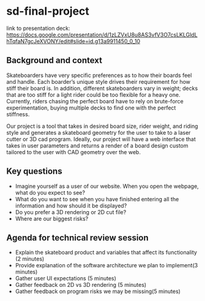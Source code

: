 # sd-final-project
link to presentation deck: https://docs.google.com/presentation/d/1zLZVxU8u8AS3vfV3O7csLKLGldLhTqfaN7gcJeXVONY/edit#slide=id.g13a9911450_0_10

## Background and context

Skateboarders have very specific preferences as to how their boards feel and handle. Each boarder’s unique style drives their requirement for how stiff their board is. In addition, different skateboarders vary in weight; decks that are too stiff for a light rider could be too flexible for a heavy one. Currently, riders chasing the perfect board have to rely on brute-force experimentation, buying multiple decks to find one with the perfect stiffness.

Our project is a tool that takes in desired board size, rider weight, and riding style and generates a skateboard geometry for the user to take to a laser cutter or 3D cad program. Ideally, our project will have a web interface that takes in user parameters and returns a render of a board design custom tailored to the user with CAD geometry over the web.

## Key questions

- Imagine yourself as a user of our website. When you open the webpage, what do you expect to see?
- What do you want to see when you have finished entering all the information and how should it be displayed?
- Do you prefer a 3D rendering or 2D cut file?
- Where are our biggest risks?

## Agenda for technical review session

- Explain the skateboard product and variables that affect its functionality (2 minutes)
- Provide explanation of the software architecture we plan to implement(3 minutes)
- Gather user UI expectations (5 minutes)
- Gather feedback on 2D vs 3D rendering (5 minutes)
- Gather feedback on program risks we may be missing(5 minutes)


